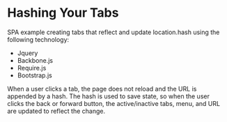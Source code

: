 Hashing Your Tabs
=================

SPA example creating tabs that reflect and update location.hash using the following technology:
- Jquery
- Backbone.js
- Require.js
- Bootstrap.js

When a user clicks a tab, the page does not reload and the URL is appended by a hash. The hash is used to save state, so when the user clicks the back or forward button, the active/inactive tabs, menu, and URL are updated to reflect the change.

